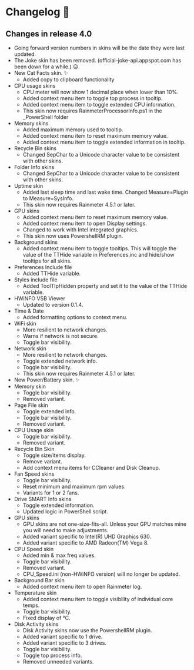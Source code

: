 # Changelog 📝

## Changes in release 4.0

- Going forward version numbers in skins will be the date they were last updated.
- The Joke skin has been removed. (official-joke-api.appspot.com has been down for a while.) ☹
- New Cat Facts skin. ✨
  - Added copy to clipboard functionality
- CPU usage skins
  - CPU meter will now show 1 decimal place when lower than 10%.
  - Added context menu item to toggle top process in tooltip.
  - Added context menu item to toggle extended CPU information.
  - This skin now requires RainmeterProcessorInfo.ps1 in the _PowerShell folder
- Memory skins
  - Added maximum memory used to tooltip.
  - Added context menu item to reset maximum memory value.
  - Added context menu item to toggle extended information in tooltip.
- Recycle Bin skins
  - Changed SepChar to a Unicode character value to be consistent with other skins.
- Folder Info skins
  - Changed SepChar to a Unicode character value to be consistent with other skins.
- Uptime skin
  - Added last sleep time and last wake time. Changed Measure=Plugin to Measure=SysInfo.
  - This skin now requires Rainmeter 4.5.1 or later.
- GPU skins
  - Added context menu item to reset maximum memory value.
  - Added context menu item to open Display settings.
  - Changed to work with Intel integrated graphics.
  - This skin now uses PowershellRM plugin.
- Background skins
  - Added context menu item to toggle tooltips. This will toggle the value of the TTHide variable in Preferences.inc and hide/show tooltips for all skins.
- Preferences Include file
  - Added TTHide variable.
- Styles include file
  - Added ToolTIpHidden property and set it to the value of the TTHide variable.
- HWiNFO VSB Viewer
  - Updated to version 0.1.4.
- Time & Date
  - Added formatting options to context menu.
- WiFi skin
  - More resilient to network changes.
  - Warns if network is not secure.
  - Toggle bar visibility.
- Network skin
  - More resilient to network changes.
  - Toggle extended network info.
  - Toggle bar visibility.
  - This skin now requires Rainmeter 4.5.1 or later.
- New Power/Battery skin. ✨
- Memory skin
  - Toggle bar visibility.
  - Removed variant.
- Page File skin
  - Toggle extended info.
  - Toggle bar visibility.
  - Removed variant.
- CPU Usage skin
  - Toggle bar visibility.
  - Removed variant.
- Recycle Bin Skin
  - Toggle size/items display.
  - Remove variant.
  - Add context menu items for CCleaner and Disk Cleanup.
- Fan Speed skins
  - Toggle bar visibility.
  - Reset minimum and maximum rpm values.
  - Variants for 1 or 2 fans.
- Drive SMART Info skins
  - Toggle extended information.
  - Updated logic in PowerShell script.
- GPU skins
  - GPU skins are not one-size-fits-all. Unless your GPU matches mine you will need to make adjustments.
  - Added variant specific to Intel(R) UHD Graphics 630.
  - Added variant specific to AMD Radeon(TM) Vega 8.
- CPU Speed skin
  - Added min & max freq values.
  - Toggle bar visibility.
  - Removed variant.
  - CPU_Speed.ini (non-HWiNFO version) will no longer be updated.
- Background Bar skin
  - Added context menu item to open Rainmeter log.
- Temperature skin
  - Added context menu item to toggle visiblilty of individual core temps.
  - Toggle bar visibility.
  - Fixed display of °C.
- Disk Activity skins
  - Disk Activity skins now use the PowershellRM plugin.
  - Added variant specific to 1 drive.
  - Added variant specific to 3 drives.
  - Toggle bar visibility.
  - Toggle top process info.
  - Removed unneeded variants.

